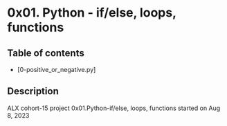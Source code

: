 # 0x01. Python - if/else, loops, functions
## Table of contents
- [0-positive_or_negative.py]

## Description
ALX cohort-15 project 0x01.Python-if/else, loops, functions started on Aug 8, 2023
